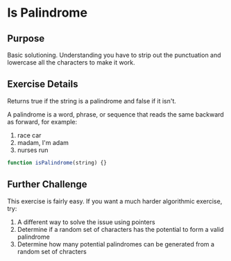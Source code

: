 # Is Palindrome

## Purpose
Basic solutioning. Understanding you have to strip out the punctuation and lowercase
all the characters to make it work.

## Exercise Details
Returns true if the string is a palindrome and false if it isn't.

A palindrome is a word, phrase, or sequence that reads the same backward as forward, for example:

1. race car
2. madam, I'm adam
3. nurses run

```js
function isPalindrome(string) {}
```

## Further Challenge
This exercise is fairly easy. If you want a much harder algorithmic exercise, try:
1. A different way to solve the issue using pointers
2. Determine if a random set of characters has the potential to form a valid palindrome
3. Determine how many potential palindromes can be generated from a random set of chracters
